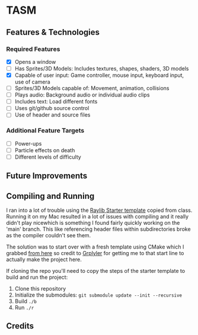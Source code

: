 # TASM #


## Features & Technologies ##


### Required Features ###

- [X] Opens a window 
- [ ] Has Sprites/3D Models: Includes textures, shapes, shaders, 3D models 
- [X] Capable of user input: Game controller, mouse input, keyboard input, use of camera 
- [ ] Sprites/3D Models capable of: Movement, animation, collisions 
- [ ] Plays audio: Background audio or individual audio clips 
- [ ] Includes text: Load different fonts 
- [ ] Uses git/github source control
- [ ] Use of header and source files

### Additional Feature Targets ###

- [ ] Power-ups 
- [ ] Particle effects on death
- [ ] Different levels of difficulty

## Future Improvements ##


## Compiling and Running ##

I ran into a lot of trouble using the [Raylib Starter template](https://github.com/ItsAlanK/raylib-starter-template) copied from class. Running it on my Mac resulted in a lot of issues with compiling and it really didn't play nicewhich is something I found fairly quickly working on the 'main' branch. This like referencing header files within subdirectories broke as the compiler couldn't see them.

The solution was to start over with a fresh template using CMake which I grabbed [from here](https://github.com/grplyler/raylib-cmake-starter) so credit to [Grplyler](https://github.com/grplyler) for getting me to that start line to actually make the project here.

If cloning the repo you'll need to copy the steps of the starter template to build and run the project:

1. Clone this repository
2. Initialize the submodules: `git submodule update --init --recursive`
3. Build `./b`
4. Run `./r`


## Credits ##